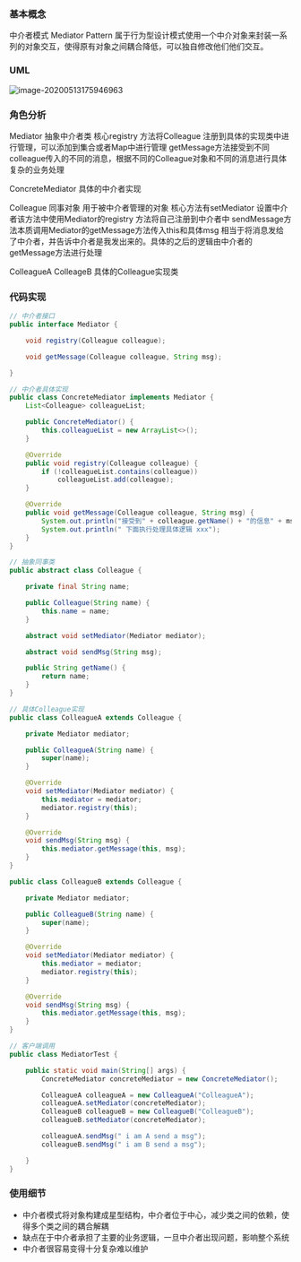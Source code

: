 ### 基本概念

中介者模式 Mediator Pattern 属于行为型设计模式使用一个中介对象来封装一系列的对象交互，使得原有对象之间耦合降低，可以独自修改他们他们交互。

### UML

![image-20200513175946963](C:\Users\denglw\AppData\Roaming\Typora\typora-user-images\image-20200513175946963.png)

### 角色分析

Mediator 抽象中介者类 核心registry 方法将Colleague 注册到具体的实现类中进行管理，可以添加到集合或者Map中进行管理 getMessage方法接受到不同colleague传入的不同的消息，根据不同的Colleague对象和不同的消息进行具体复杂的业务处理

ConcreteMediator 具体的中介者实现

Colleague 同事对象 用于被中介者管理的对象 核心方法有setMediator 设置中介者该方法中使用Mediator的registry 方法将自己注册到中介者中 sendMessage方法本质调用Mediator的getMessage方法传入this和具体msg 相当于将消息发给了中介者，并告诉中介者是我发出来的。具体的之后的逻辑由中介者的getMessage方法进行处理

ColleagueA ColleageB 具体的Colleague实现类

### 代码实现

```java
// 中介者接口
public interface Mediator {

    void registry(Colleague colleague);

    void getMessage(Colleague colleague, String msg);

}

```

```java
// 中介者具体实现
public class ConcreteMediator implements Mediator {
    List<Colleague> colleagueList;

    public ConcreteMediator() {
        this.colleagueList = new ArrayList<>();
    }

    @Override
    public void registry(Colleague colleague) {
        if (!colleagueList.contains(colleague))
            colleagueList.add(colleague);
    }

    @Override
    public void getMessage(Colleague colleague, String msg) {
        System.out.println("接受到" + colleague.getName() + "的信息" + msg);
        System.out.println(" 下面执行处理具体逻辑 xxx");
    }
}

```

```java
// 抽象同事类
public abstract class Colleague {

    private final String name;

    public Colleague(String name) {
        this.name = name;
    }

    abstract void setMediator(Mediator mediator);

    abstract void sendMsg(String msg);

    public String getName() {
        return name;
    }
}

```

```java
// 具体Colleague实现
public class ColleagueA extends Colleague {

    private Mediator mediator;

    public ColleagueA(String name) {
        super(name);
    }

    @Override
    void setMediator(Mediator mediator) {
        this.mediator = mediator;
        mediator.registry(this);
    }

    @Override
    void sendMsg(String msg) {
        this.mediator.getMessage(this, msg);
    }
}

public class ColleagueB extends Colleague {

    private Mediator mediator;

    public ColleagueB(String name) {
        super(name);
    }

    @Override
    void setMediator(Mediator mediator) {
        this.mediator = mediator;
        mediator.registry(this);
    }

    @Override
    void sendMsg(String msg) {
        this.mediator.getMessage(this, msg);
    }
}


```

```java
// 客户端调用
public class MediatorTest {

    public static void main(String[] args) {
        ConcreteMediator concreteMediator = new ConcreteMediator();

        ColleagueA colleagueA = new ColleagueA("ColleagueA");
        colleagueA.setMediator(concreteMediator);
        ColleagueB colleagueB = new ColleagueB("ColleagueB");
        colleagueB.setMediator(concreteMediator);

        colleagueA.sendMsg(" i am A send a msg");
        colleagueB.sendMsg(" i am B send a msg");

    }
}

```

### 使用细节

- 中介者模式将对象构建成星型结构，中介者位于中心，减少类之间的依赖，使得多个类之间的耦合解耦
- 缺点在于中介者承担了主要的业务逻辑，一旦中介者出现问题，影响整个系统
- 中介者很容易变得十分复杂难以维护